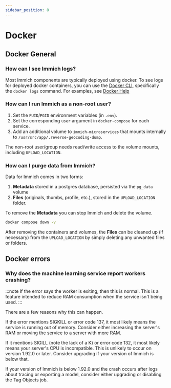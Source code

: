 ```yaml
---
sidebar_position: 8
---
```


# Docker

## Docker General

### How can I see Immich logs?

Most Immich components are typically deployed using docker. To see logs for deployed docker containers, you can use the [Docker CLI](https://docs.docker.com/engine/reference/commandline/cli/), specifically the `docker logs` command. For examples, see [Docker Help](/docs/guides/docker-help.md)

### How can I run Immich as a non-root user?

1. Set the `PUID`/`PGID` environment variables (in `.env`).
2. Set the corresponding `user` argument in `docker-compose` for each service.
3. Add an additional volume to `immich-microservices` that mounts internally to `/usr/src/app/.reverse-geocoding-dump`.

The non-root user/group needs read/write access to the volume mounts, including `UPLOAD_LOCATION`.

### How can I **purge** data from Immich?

Data for Immich comes in two forms:

1. **Metadata** stored in a postgres database, persisted via the `pg_data` volume
2. **Files** (originals, thumbs, profile, etc.), stored in the `UPLOAD_LOCATION` folder.

To remove the **Metadata** you can stop Immich and delete the volume.

```bash title="Remove Immich (containers and volumes)"
docker compose down -v
```

After removing the containers and volumes, the **Files** can be cleaned up (if necessary) from the `UPLOAD_LOCATION` by simply deleting any unwanted files or folders.

## Docker errors

### Why does the machine learning service report workers crashing?

:::note
If the error says the worker is exiting, then this is normal. This is a feature intended to reduce RAM consumption when the service isn't being used.
:::

There are a few reasons why this can happen.

If the error mentions SIGKILL or error code 137, it most likely means the service is running out of memory. Consider either increasing the server's RAM or moving the service to a server with more RAM.

If it mentions SIGILL (note the lack of a K) or error code 132, it most likely means your server's CPU is incompatible. This is unlikely to occur on version 1.92.0 or later. Consider upgrading if your version of Immich is below that.

If your version of Immich is below 1.92.0 and the crash occurs after logs about tracing or exporting a model, consider either upgrading or disabling the Tag Objects job.